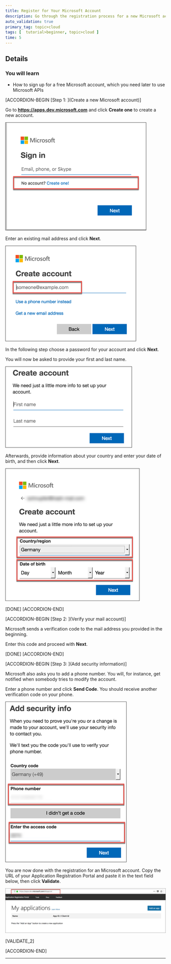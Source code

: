 ```yaml
---
title: Register for Your Microsoft Account
description: Go through the registration process for a new Microsoft account.
auto_validation: true
primary_tag: topic>cloud
tags: [  tutorial>beginner, topic>cloud ]
time: 5
---
```


## Details
### You will learn  
  - How to sign up for a free Microsoft account, which you need later to use Microsoft APIs

[ACCORDION-BEGIN [Step 1: ](Create a new Microsoft account)]

Go to **<https://apps.dev.microsoft.com>** and click **Create one** to create a new account.

![create a new account](create_new_account.png)

Enter an existing mail address and click **Next**.

![enter your mail](enter_mail.png)

In the following step choose a password for your account and click **Next**.

You will now be asked to provide your first and last name.

![first and last name](first_last_name.png)

Afterwards, provide information about your country and enter your date of birth, and then click **Next**.

![birthday and region information](country_birthday.png)

[DONE]
[ACCORDION-END]

[ACCORDION-BEGIN [Step 2: ](Verify your mail account)]

Microsoft sends a verification code to the mail address you provided in the beginning.

Enter this code and proceed with **Next**.

[DONE]
[ACCORDION-END]

[ACCORDION-BEGIN [Step 3: ](Add security information)]

Microsoft also asks you to add a phone number. You will, for instance, get notified when somebody tries to modify the account.

Enter a phone number and click **Send Code**. You should receive another verification code on your phone.

![security information](security_info.png)

You are now done with the registration for an Microsoft account. Copy the URL of your Application Registration Portal and paste it in the text field below, then click **Validate**.

![registration portal](registration_portal.png)

[VALIDATE_2]

[ACCORDION-END]

---
